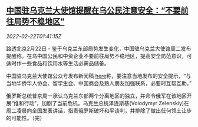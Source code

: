 <!--1645495262000-->
[中国驻乌克兰大使馆提醒在乌公民注意安全：“不要前往局势不稳地区”](https://cn.reuters.com/article/china-ukraine-embassy-advice-0222-idCNKBS2KR04E)
------

<div><i>2022-02-22T01:41:15Z</i></div><p>路透北京2月22日 - 鉴于乌克兰东部局势发生变化，中国驻乌克兰大使馆周二发布提醒称，在乌中国公民和中资企业不要前往局势不稳地区，提高安全防范意识，可适时作一些食品和饮用水等生活必需品储备。</p><p>中国驻乌克兰大使馆公众号发布新闻稿 <a href="https://mp.weixin.qq.com/s/2RPZokTL8L6cp_7qm4iIAQ">here</a>称，要注意当地发布的安全提示，“与当地华侨华人协会、留学生会、中国商会及熟人朋友加强联系，必要时互帮互助。”</p><p>俄罗斯总统普京周一承认乌克兰东部两个分离地区的独立，并命令俄军在该地区开展“维和行动”，加剧了当前危机。乌克兰总统泽连斯基(Volodymyr Zelenskiy)在周二凌晨向全国发表讲话，指责俄罗斯破坏和平谈判，并排除了做出任何领土让步的可能性。（完）</p>
